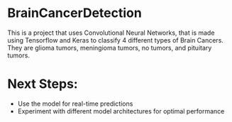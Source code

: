 # BrainCancerDetection
This is a project that uses Convolutional Neural Networks, that is made using Tensorflow and Keras to classify 4 different types of Brain Cancers. They are glioma tumors,  meningioma tumors, no tumors, and pituitary tumors. 


# Next Steps:

- Use the model for real-time predictions
- Experiment with different model architectures for optimal performance
